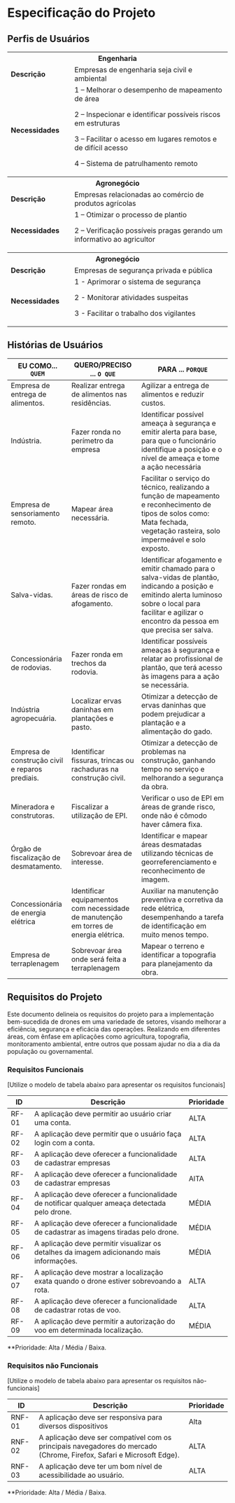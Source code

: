 # Especificação do Projeto

## Perfis de Usuários


<table>
<tbody>
<tr align=center>
<th colspan="2">Engenharia </th>
</tr>
<tr>
<td width="150px"><b>Descrição</b></td>
<td width="600px">Empresas de engenharia seja civil e ambiental </td>
</tr>
<tr>
<td><b>Necessidades</b></td>
<td>1 – Melhorar o desempenho de mapeamento de área
  
2 – Inspecionar e identificar possíveis riscos em estruturas

3 – Facilitar o acesso em lugares remotos e de difícil acesso

4 – Sistema de patrulhamento remoto </td>
</tr>
<th colspan="2"> Agronegócio  </th>
</tr>
<tr>

<td width="150px"><b>Descrição</b></td>
<td width="600px">Empresas relacionadas ao comércio de produtos agrícolas  </td>
</tr>
<tr>
<td><b>Necessidades</b></td>
<td>1 – Otimizar o processo de plantio 
  
2 – Verificação possíveis pragas gerando um informativo ao agricultor </th>
</tr>
<th colspan="2"> Agronegócio </tr>
</tr>
<tr>

<td width="150px"><b>Descrição</b></td>
<td width="600px">Empresas de segurança privada e pública  </td>
</tr>
<tr>
<td><b>Necessidades</b></td>
<td>1 - Aprimorar o sistema de segurança 

2 - Monitorar atividades suspeitas  

3 - Facilitar o trabalho dos vigilantes
</table>


## Histórias de Usuários

|EU COMO... `QUEM`   | QUERO/PRECISO ... `O QUE` |PARA ... `PORQUE`|
|-----------------------------           |---------------------------                     |----------------------------------|
| Empresa de entrega de alimentos.       | Realizar entrega de alimentos nas residências. | Agilizar a entrega de alimentos e reduzir custos.| 
|Indústria.                              |Fazer ronda no perímetro da empresa|Identificar possível ameaça à segurança e emitir alerta para base, para que o funcionário identifique a posição e o nível de ameaça e tome a ação necessária|
| Empresa de sensoriamento remoto.       |  Mapear área necessária.                       | Facilitar o serviço do técnico, realizando a função de mapeamento e reconhecimento de tipos de solos como: Mata fechada, vegetação rasteira, solo impermeável e solo exposto.                                     |   
| Salva-vidas.                           | Fazer rondas em áreas de risco de afogamento.  | Identificar afogamento e emitir chamado para o salva-vidas de plantão, indicando a posição e emitindo alerta luminoso sobre o local para facilitar e agilizar o encontro da pessoa em que precisa ser salva.| 
| Concessionária de rodovias.            |Fazer ronda em trechos da rodovia.              | Identificar possíveis ameaças à segurança e relatar ao profissional de plantão, que terá acesso às imagens para a ação se necessária.               |
| Indústria agropecuária.                | Localizar ervas daninhas em plantações e pasto.| Otimizar a detecção de ervas daninhas que podem prejudicar a plantação e a alimentação do gado.                              |
| Empresa de construção civil e reparos prediais. | Identificar fissuras, trincas ou rachaduras na construção civil.| Otimizar a detecção de problemas na construção, ganhando tempo no serviço e melhorando a segurança da obra.   |
|Mineradora e construtoras.              | Fiscalizar a utilização de EPI.                |Verificar o uso de EPI em áreas de grande risco, onde não é cômodo haver câmera fixa.|
| Órgão de fiscalização de desmatamento. | Sobrevoar área de interesse.                    | Identificar e mapear áreas desmatadas utilizando técnicas de georreferenciamento e reconhecimento de imagem. |
| Concessionária de energia elétrica     | Identificar equipamentos com necessidade de manutenção em torres de energia elétrica. | Auxiliar na manutenção preventiva e corretiva da rede elétrica, desempenhando a tarefa de identificação em muito menos tempo.  |
|Empresa de terraplenagem                |Sobrevoar área onde será feita a terraplenagem     |Mapear o terreno e identificar a topografia para planejamento da obra.|


## Requisitos do Projeto

Este documento delineia os requisitos do projeto para a implementação bem-sucedida de drones em uma variedade de setores, visando melhorar a eficiência, segurança e eficácia das operações. 
Realizando em diferentes áreas, com ênfase em aplicações como agricultura, topografia, monitoramento ambiental, entre outros que possam ajudar no dia a dia da população ou governamental.


### Requisitos Funcionais

[Utilize o modelo de tabela abaixo para apresentar os requisitos funcionais]

|ID    | Descrição                | Prioridade |
|-------|---------------------------------|----|
| RF-01 |  A aplicação deve permitir ao usuário criar uma conta.| ALTA  | 
| RF-02 |  A aplicação deve permitir que o usuário faça login com a conta.  | ALTA  |
| RF-03 |  A aplicação deve oferecer a funcionalidade de cadastrar empresas  | ALTA  |
| RF-03 |	 A aplicação deve oferecer a funcionalidade de cadastrar empresas  | AlTA |
| RF-04 |	 A aplicação deve oferecer a funcionalidade de notificar qualquer ameaça detectada pelo drone. | MÉDIA |
| RF-05 |	 A aplicação deve oferecer a funcionalidade de cadastrar as imagens tiradas pelo drone. | MÉDIA |
| RF-06 |	 A aplicação deve permitir visualizar os detalhes da imagem adicionando mais informações. | MÉDIA |
| RF-07 |	 A aplicação deve mostrar a localização exata quando o drone estiver sobrevoando a rota. 	| ALTA |
| RF-08 |	 A aplicação deve oferecer a funcionalidade de cadastrar rotas de voo. | ALTA |
| RF-09 |	 A aplicação deve permitir a autorização do voo em determinada localização.	| MÉDIA |

**Prioridade: Alta / Média / Baixa. 

### Requisitos não Funcionais

[Utilize o modelo de tabela abaixo para apresentar os requisitos não-funcionais]

|ID      | Descrição               |Prioridade |
|--------|-------------------------|----|
| RNF-01 |	A aplicação deve ser responsiva para diversos dispositivos | Alta |
| RNF-02 |  A aplicação deve ser compatível com os principais navegadores do mercado (Chrome, Firefox, Safari e Microsoft Edge). | ALTA |
| RNF-03 |	A aplicação deve ter um bom nível de acessibilidade ao usuário.	 | ALTA |

**Prioridade: Alta / Média / Baixa. 

